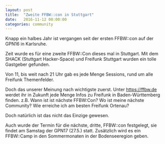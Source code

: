 ```yaml
---
layout: post
title:  "Zweite FFBW::con in Stuttgart"
date:   2016-11-12 00:00:00
categories: community
---
```


Knapp ein halbes Jahr ist vergangen seit der ersten FFBW::con auf der GPN16 in Karlsruhe.

Zeit wurde es für eine zweite FFBW::Con dieses mal in Stuttgart. Mit dem SHACK (Stuttgart Hacker-Space) und Freifunk Stuttgart wurden ein tolle Gastgeber gefunden.

Von 11, bis weit nach 21 Uhr gab es jede Menge Sessions, rund um alle Freifunk Themenfelder.

Doch das unserer Meinung nach wichtigste zuerst. Unter https://ffbw.de werdet ihr in Zukunft jede Menge Infos zu Freifunk in Baden-Württemberg finden. z.B. Wann ist ist nächste FFBW:Con? Wo ist meine nächste Community? Wie erreiche ich am besten Freifunk Ortenau?

Doch natürlich ist das nicht das Einzige gewesen.

<!--*-->

Auch wurde der Termin für die nächste, dritte, FFBW::con festgelegt, sie findet am Samstag der GPN17 (27.5.) statt.
Zusätzlich wird es ein FFBW::Camp in den Sommermonaten in der Bodenseeregion geben.

